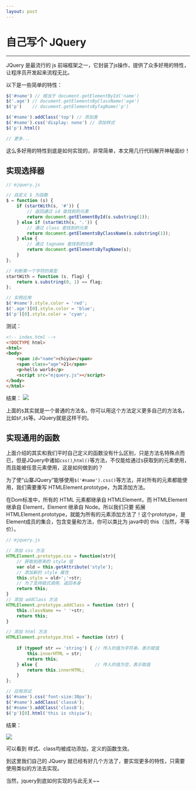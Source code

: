 ```yaml
---
layout: post
---
```


# 自己写个 JQuery

---

JQuery 是最流行的 js 前端框架之一，它封装了js操作，提供了众多好用的特性，让程序员开发起来流程无比。

以下是一些简单的特性：

```js
$('#name') // 相当于 document.getElementById('name')
$('.age') // document.getElementsByClassName('age')
$('p')    // document.getElementsByTagName('p')

$('#name').addClass('top') // 添加类
$('#name').css('display: none') // 添加样式
$('p').html()

// 更多...
``` 

这么多好用的特性到底是如何实现的，非常简单，本文用几行代码解开神秘面纱！

## 实现选择器

```js
// mjquery.js

// 自定义 $ 为函数
$ = function (s) {
    if (startWith(s, '#')) {
        // 返回通过 id 查找到的元素
        return document.getElementById(s.substring(1));
    } else if (startWith(s, '.')) {
        // 通过 class 查找到的元素
        return document.getElementsByClassName(s.substring(1));
    } else {
        // 通过 tagname 查找到的元素
        return document.getElementsByTagName(s);
    }
};

// 判断第一个字符的类型
startWith = function (s, flag) {
    return s.substring(0, 1) == flag;
};

// 实例应用
$('#name').style.color = 'red';
$('.age')[0].style.color = 'blue';
$('p')[0].style.color = 'cyan';

```
测试：

```html
<!-- index.html -->
<!DOCTYPE html>
<html>
<body>
    <span id="name">chiyiw</span>
    <span class="age">21</span>
    <p>hello world</p>
    <script src="mjquery.js"></script>
</body>
</html>
```

结果：
![](http://i3.buimg.com/55e375917c5ddb9f.png)

上面的`$`其实就是一个普通的方法名，你可以用这个方法定义更多自己的方法名，比如`$F`,`$$`等。JQuery就是这样干的。 

## 实现通用的函数

上面介绍的其实和我们平时自己定义的函数没有什么区别，只是方法名特殊点而已，但是JQuery中诸如`css()`,`html()`等方法，不仅能给通过`$`获取到的元素使用，而且能被任意元素使用，这是如何做到的？

为了使“山寨JQuery”能够使用`$('#name').css()`等方法，并对所有的元素都能使用，我们需要重写 HTMLElement.prototype，为其添加方法。

在Dom标准中，所有的 HTML 元素都继承自 HTMLElement，而 HTMLElement 继承自 Element，Element 继承自 Node。所以我们只要 拓展 HTMLElement.prototype，就能为所有的元素添加方法了！这个prototype，是 Element成员的集合，包含变量和方法，你可以类比为 java中的 this（当然，不等价）。

```js
// mjquery.js

// 添加 css 方法
HTMLElement.prototype.css = function(str){
    // 获取到原来的 style 值
    var old = this.getAttribute('style');
    // 添加新的 style 属性
    this.style = old+';'+str;
    // 为了支持链式调用，返回本身
    return this;
}
// 添加 addClass 方法
HTMLElement.prototype.addClass = function (str) {
    this.className += ' '+str;
    return this;
}

// 添加 html 方法
HTMLElement.prototype.html = function (str) {
    
    if (typeof str == 'string') { // 传入的值为字符串，表示赋值
        this.innerHTML = str;
        return this;
    } else {                      // 传入的值为空，表示取值
        return this.innerHTML;
    }
};

// 应用测试
$('#name').css('font-size:30px');
$('#name').addClass('classA');
$('#name').addClass('classB');
$('p')[0].html('this is chiyiw');
```

结果：

![](http://i4.buimg.com/d3312873dd8cd405.png)

可以看到 样式、class均被成功添加，定义的函数生效。

到这里我们自己的 JQuery 就已经有好几个方法了，要实现更多的特性，只需要使用类似的方法去实现。

当然，jquery到底如何实现的与此无关~~





